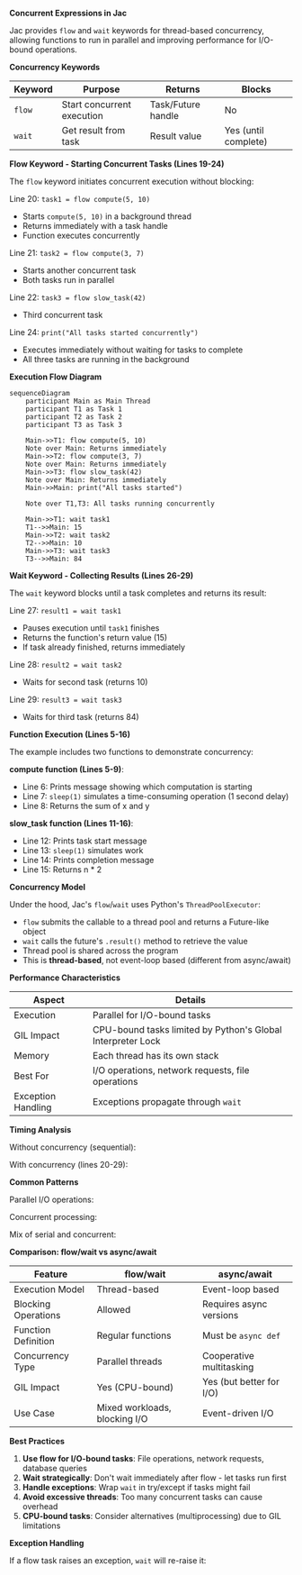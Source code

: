 **Concurrent Expressions in Jac**

Jac provides `flow` and `wait` keywords for thread-based concurrency, allowing functions to run in parallel and improving performance for I/O-bound operations.

**Concurrency Keywords**

| Keyword | Purpose | Returns | Blocks |
|---------|---------|---------|--------|
| `flow` | Start concurrent execution | Task/Future handle | No |
| `wait` | Get result from task | Result value | Yes (until complete) |

**Flow Keyword - Starting Concurrent Tasks (Lines 19-24)**

The `flow` keyword initiates concurrent execution without blocking:

Line 20: `task1 = flow compute(5, 10)`
- Starts `compute(5, 10)` in a background thread
- Returns immediately with a task handle
- Function executes concurrently

Line 21: `task2 = flow compute(3, 7)`
- Starts another concurrent task
- Both tasks run in parallel

Line 22: `task3 = flow slow_task(42)`
- Third concurrent task

Line 24: `print("All tasks started concurrently")`
- Executes immediately without waiting for tasks to complete
- All three tasks are running in the background

**Execution Flow Diagram**

```mermaid
sequenceDiagram
    participant Main as Main Thread
    participant T1 as Task 1
    participant T2 as Task 2
    participant T3 as Task 3

    Main->>T1: flow compute(5, 10)
    Note over Main: Returns immediately
    Main->>T2: flow compute(3, 7)
    Note over Main: Returns immediately
    Main->>T3: flow slow_task(42)
    Note over Main: Returns immediately
    Main->>Main: print("All tasks started")

    Note over T1,T3: All tasks running concurrently

    Main->>T1: wait task1
    T1-->>Main: 15
    Main->>T2: wait task2
    T2-->>Main: 10
    Main->>T3: wait task3
    T3-->>Main: 84
```

**Wait Keyword - Collecting Results (Lines 26-29)**

The `wait` keyword blocks until a task completes and returns its result:

Line 27: `result1 = wait task1`
- Pauses execution until `task1` finishes
- Returns the function's return value (15)
- If task already finished, returns immediately

Line 28: `result2 = wait task2`
- Waits for second task (returns 10)

Line 29: `result3 = wait task3`
- Waits for third task (returns 84)

**Function Execution (Lines 5-16)**

The example includes two functions to demonstrate concurrency:

**compute function (Lines 5-9)**:
- Line 6: Prints message showing which computation is starting
- Line 7: `sleep(1)` simulates a time-consuming operation (1 second delay)
- Line 8: Returns the sum of x and y

**slow_task function (Lines 11-16)**:
- Line 12: Prints task start message
- Line 13: `sleep(1)` simulates work
- Line 14: Prints completion message
- Line 15: Returns n * 2

**Concurrency Model**

Under the hood, Jac's `flow`/`wait` uses Python's `ThreadPoolExecutor`:
- `flow` submits the callable to a thread pool and returns a Future-like object
- `wait` calls the future's `.result()` method to retrieve the value
- Thread pool is shared across the program
- This is **thread-based**, not event-loop based (different from async/await)

**Performance Characteristics**

| Aspect | Details |
|--------|---------|
| Execution | Parallel for I/O-bound tasks |
| GIL Impact | CPU-bound tasks limited by Python's Global Interpreter Lock |
| Memory | Each thread has its own stack |
| Best For | I/O operations, network requests, file operations |
| Exception Handling | Exceptions propagate through `wait` |

**Timing Analysis**

Without concurrency (sequential):

With concurrency (lines 20-29):

**Common Patterns**

Parallel I/O operations:

Concurrent processing:

Mix of serial and concurrent:

**Comparison: flow/wait vs async/await**

| Feature | flow/wait | async/await |
|---------|-----------|-------------|
| Execution Model | Thread-based | Event-loop based |
| Blocking Operations | Allowed | Requires async versions |
| Function Definition | Regular functions | Must be `async def` |
| Concurrency Type | Parallel threads | Cooperative multitasking |
| GIL Impact | Yes (CPU-bound) | Yes (but better for I/O) |
| Use Case | Mixed workloads, blocking I/O | Event-driven I/O |

**Best Practices**

1. **Use flow for I/O-bound tasks**: File operations, network requests, database queries
2. **Wait strategically**: Don't wait immediately after flow - let tasks run first
3. **Handle exceptions**: Wrap `wait` in try/except if tasks might fail
4. **Avoid excessive threads**: Too many concurrent tasks can cause overhead
5. **CPU-bound tasks**: Consider alternatives (multiprocessing) due to GIL limitations

**Exception Handling**

If a flow task raises an exception, `wait` will re-raise it:

